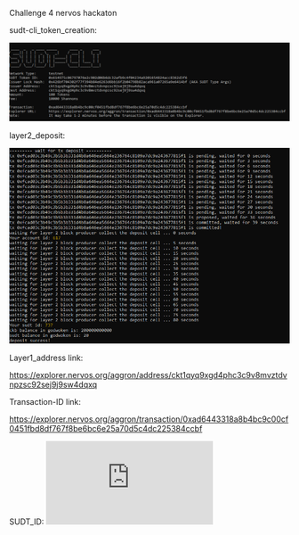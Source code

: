 Challenge 4 nervos hackaton 

sudt-cli_token_creation:

![Alt text](https://github.com/BCvsv/gitcoin-nervos/blob/main/Nervos%204/sudt-cli_token_creation.PNG?raw=true)

layer2_deposit:

![Alt text](https://github.com/BCvsv/gitcoin-nervos/blob/main/Nervos%204/layer2_deposit.PNG?raw=true)

Layer1_address link:

https://explorer.nervos.org/aggron/address/ckt1qyq9xgd4phc3c9v8mvztdvnpzsc92sej9j9sw4dqxq

Transaction-ID link:

https://explorer.nervos.org/aggron/transaction/0xad6443318a8b4bc9c00cf0451fbd8df767f8be6bc6e25a70d5c4dc225384ccbf

SUDT_ID:
![Text](https://github.com/BCvsv/gitcoin-nervos/blob/main/Nervos%204/SUDT_ID.txt?raw=true)
